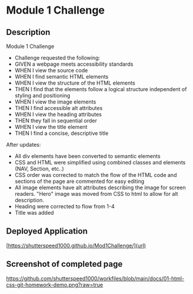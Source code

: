 # Module 1 Challenge

## Description
Module 1 Challenge

* Challenge requested the following:
* GIVEN a webpage meets accessibility standards
* WHEN I view the source code
* WHEN I find semantic HTML elements
* WHEN I view the structure of the HTML elements
* THEN I find that the elements follow a logical structure independent of styling and positioning
* WHEN I view the image elements
* THEN I find accessible alt attributes
* WHEN I view the heading attributes
* THEN they fall in sequential order
* WHEN I view the title element
* THEN I find a concise, descriptive title

After updates:

* All div elements have been converted to semantic elements
* CSS and HTML were simplified using combined classes and elements (NAV, Section, etc..)
* CSS order was corrected to match the flow of the HTML code and sections of the page are commented for easy editing
* All image elements have alt attributes describing the image for screen readers.  "Hero" image was moved from CSS to html to allow for alt description.
* Heading were corrected to flow from 1-4
* Title was added 

## Deployed Application 
[https://shutterspeed1000.github.io/Mod1Challenge/](url)

## Screenshot of completed page
https://github.com/shutterspeed1000/workfiles/blob/main/docs/01-html-css-git-homework-demo.png?raw=true




